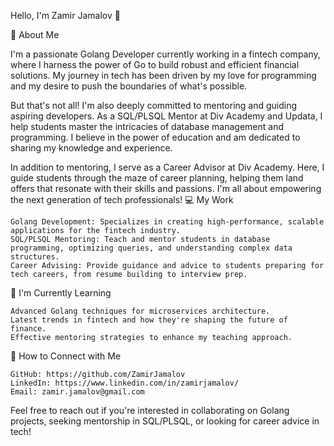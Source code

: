<!--### Hi there 👋 -->

<!--
**ZamirJamalov/zamirjamalov** is a ✨ _special_ ✨ repository because its `README.md` (this file) appears on your GitHub profile.

Here are some ideas to get you started:

- 🔭 I’m currently working on ...
- 🌱 I’m currently learning ...
- 👯 I’m looking to collaborate on ...
- 🤔 I’m looking for help with ...
- 💬 Ask me about ...
- 📫 How to reach me: ...
- 😄 Pronouns: ...
- ⚡ Fun fact: ...
-->



Hello, I'm Zamir Jamalov 👋

🌟 About Me

I'm a passionate Golang Developer currently working in a fintech company, where I harness the power of Go to build robust and efficient financial solutions. My journey in tech has been driven by my love for programming and my desire to push the boundaries of what's possible.

But that's not all! I'm also deeply committed to mentoring and guiding aspiring developers. As a SQL/PLSQL Mentor at Div Academy and Updata, I help students master the intricacies of database management and programming. I believe in the power of education and am dedicated to sharing my knowledge and experience.

In addition to mentoring, I serve as a Career Advisor at Div Academy. Here, I guide students through the maze of career planning, helping them land offers that resonate with their skills and passions. I'm all about empowering the next generation of tech professionals!
💻 My Work

    Golang Development: Specializes in creating high-performance, scalable applications for the fintech industry.
    SQL/PLSQL Mentoring: Teach and mentor students in database programming, optimizing queries, and understanding complex data structures.
    Career Advising: Provide guidance and advice to students preparing for tech careers, from resume building to interview prep.

🌱 I'm Currently Learning

    Advanced Golang techniques for microservices architecture.
    Latest trends in fintech and how they're shaping the future of finance.
    Effective mentoring strategies to enhance my teaching approach.

🤝 How to Connect with Me

    GitHub: https://github.com/ZamirJamalov
    LinkedIn: https://www.linkedin.com/in/zamirjamalov/
    Email: zamir.jamalov@gmail.com

Feel free to reach out if you're interested in collaborating on Golang projects, seeking mentorship in SQL/PLSQL, or looking for career advice in tech!

